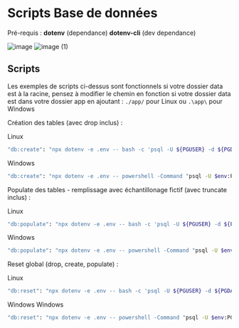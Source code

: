 # Scripts Base de données

Pré-requis :
  **dotenv** (dependance)
  **dotenv-cli** (dev dependance)

![image](https://github.com/user-attachments/assets/75f3bf6d-9c9b-4e7c-801c-ec092ac7843b)
![image (1)](https://github.com/user-attachments/assets/9b80e75e-e6e2-4b7e-ba5a-b0f28ffb9f7b)

## Scripts

Les exemples de scripts ci-dessus sont fonctionnels si votre dossier data est à la racine, pensez à modifier le chemin en fonction si votre dossier data est dans votre dossier app en ajoutant :
`./app/`   pour Linux
ou
`.\app\`   pour Windows

Création des tables (avec drop inclus) :

Linux
```bash
"db:create": "npx dotenv -e .env -- bash -c 'psql -U ${PGUSER} -d ${PGDATABASE} -f data/create-db.sql'",
```
Windows
```bash
"db:create": "npx dotenv -e .env -- powershell -Command "psql -U $env:PGUSER -d $env:PGDATABASE -f data\create_tables.sql"",
```

Populate des tables - remplissage avec échantillonage fictif (avec truncate inclus) :

Linux
```bash
"db:populate": "npx dotenv -e .env -- bash -c 'psql -U ${PGUSER} -d ${PGDATABASE} -f data/populate-db.sql'",
```
Windows
```bash
"db:populate": "npx dotenv -e .env -- powershell -Command "psql -U $env:PGUSER -d $env:PGDATABASE -f data\add_to_tables.sql"",
```

Reset global (drop, create, populate) :

Linux
```bash
"db:reset": "npx dotenv -e .env -- bash -c 'psql -U ${PGUSER} -d ${PGDATABASE} -f data/create-db.sql'; npx dotenv -e .env -- bash -c 'psql -U ${PGUSER} -d ${PGDATABASE} -f data/populate-db.sql'"
```
Windows
Windows
```bash
"db:reset": "npx dotenv -e .env -- powershell -Command "psql -U $env:PGUSER -d $env:PGDATABASE -f data\create_tables.sql; psql -U $env:PGUSER -d $env:PGDATABASE -f data\add_to_tables.sql""
```
